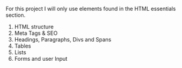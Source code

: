 For this project I will only use elements found in the HTML essentials section.

1) HTML structure
2) Meta Tags & SEO
3) Headings, Paragraphs, Divs and Spans
4) Tables
5) Lists
6) Forms and user Input